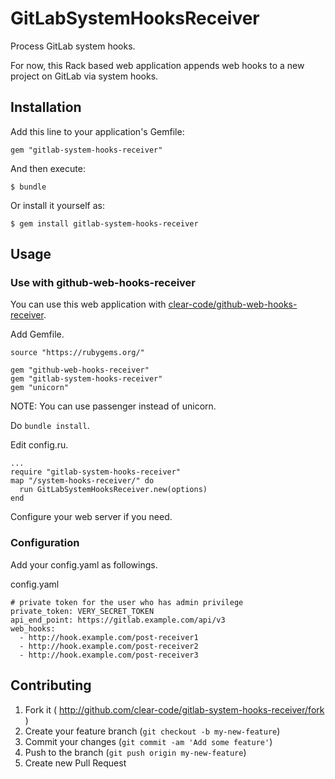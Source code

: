 # GitLabSystemHooksReceiver

Process GitLab system hooks.

For now, this Rack based web application appends web hooks to a new project on GitLab via system hooks.

## Installation

Add this line to your application's Gemfile:

    gem "gitlab-system-hooks-receiver"

And then execute:

    $ bundle

Or install it yourself as:

    $ gem install gitlab-system-hooks-receiver

## Usage

### Use with github-web-hooks-receiver

You can use this web application with [clear-code/github-web-hooks-receiver](https://github.com/clear-code/github-web-hooks-receiver "clear-code/github-web-hooks-receiver").

Add Gemfile.

```
source "https://rubygems.org/"

gem "github-web-hooks-receiver"
gem "gitlab-system-hooks-receiver"
gem "unicorn"
```

NOTE: You can use passenger instead of unicorn.

Do `bundle install`.

Edit config.ru.

```
...
require "gitlab-system-hooks-receiver"
map "/system-hooks-receiver/" do
  run GitLabSystemHooksReceiver.new(options)
end
```

Configure your web server if you need.

### Configuration

Add your config.yaml as followings.

config.yaml
```
# private token for the user who has admin privilege
private_token: VERY_SECRET_TOKEN
api_end_point: https://gitlab.example.com/api/v3
web_hooks:
  - http://hook.example.com/post-receiver1
  - http://hook.example.com/post-receiver2
  - http://hook.example.com/post-receiver3
```

## Contributing

1. Fork it ( http://github.com/clear-code/gitlab-system-hooks-receiver/fork )
2. Create your feature branch (`git checkout -b my-new-feature`)
3. Commit your changes (`git commit -am 'Add some feature'`)
4. Push to the branch (`git push origin my-new-feature`)
5. Create new Pull Request
